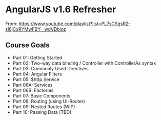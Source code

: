 # AngularJS v1.6 Refresher

From: https://www.youtube.com/playlist?list=PL7sCSgsRZ-sl6jCxRYMwFBY-_wdVDbioz

## Course Goals

- Part 01: Getting Started
- Part 02: Two-way data binding / Controller with ControllerAs syntax
- Part 03: Commonly Used Directives
- Part 04: Angular Filters
- Part 05: $http Service
- Part 06A: Services
- Part 06B: Factories
- Part 07: Basic Components
- Part 08: Routing (using UI-Router)
- Part 09: Nested Routes (WIP)
- Part 10: Passing Data (TBD)
